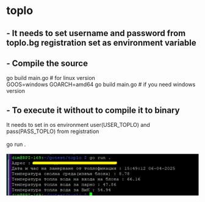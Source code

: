 # toplo
## - It needs to set username and password from toplo.bg registration set as environment variable

## - Compile the source 
go build main.go # for linux version <br>
GOOS=windows GOARCH=amd64 go build main.go # if you need windows version 
## - To execute it without to compile it to binary 
It needs to set in os environment user(USER_TOPLO) and pass(PASS_TOPLO) from registration <br><br>
go run .  <br><br>
![image](https://github.com/dim1170/toplo/blob/main/img.png)


